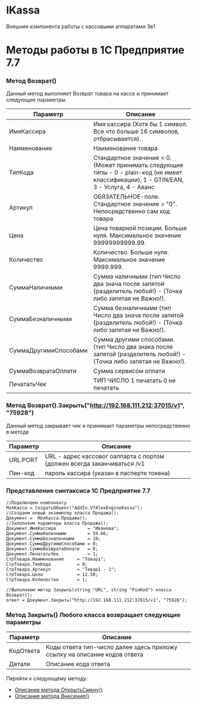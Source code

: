 # IKassa
Внешняя компонента работы с кассовыми аппаратами 3в1

# Методы работы в 1С Предприятие 7.7

### Метод  Возврат()

Данный метод выполняет Возврат товара на кассе и принимает следующие параметры

Параметр | Описание
---|---
ИмяКассира | Имя кассира (Хотя бы 1 символ. Все что больше 16 символов, отбрасывается).
Наименование | Наименование товара 
ТипКода |  Стандартное значение = 0. (Может принимать следующие типы - 0 - plain-код (не имеет классификации), 1 - GTIN/EAN, 3 - Услуга, 4 - Аванс 
Артикул |  ОБЯЗАТЕЛЬНОЕ-поле. Стандартное значение = "0". Непосредственно сам код товара
Цена |  Цена товарной позиции. Больше нуля. Максимальное значение 99999999999.99.
Количество |  Количество. Больше нуля. Максимальное значение 9999.999.
СуммаНаличными | Сумма наличными (тип Число два знача после запятой (разделитель любой!) - (Точка либо запятая не Важно!).
СуммаБезналичными | Сумма безналичными (тип Число два знача после запятой (разделитель любой!) - (Точка либо запятая не Важно!).
СуммаДругимиСпособами | Сумма другими способами. (тип Число два знака после запятой (разделитель любой!) - (Точка либо запятая не Важно!).
СуммаВозвратаОплати | Сумма сервисом оплати
ПечататьЧек | ТИП ЧИСЛО  1 печатать 0 не печатать

### Метод  Возврат().Закрыть("http://192.168.111.212:37015/v1", "75928")
Данный метод закрывает чек и принимает параметры непосредственно в методе 

Параметр | Описание
---|---
URL:PORT | URL - адрес кассовог оаппарта с портом (должен всегда заканчиваться /v1 
Пин-код |  пароль кассира (указан в пасперте токена)

### Представление синтаксиса 1С Предприятие 7.7

```1C
//Подключаем компоненту
МояКасса = СоздатьОбъект("AddIn.V7AlexEngineKassa");
//Создаем новый экземпляр класса Продажа();	
Документ =  МояКасса.Продажа();
//Заполняем парамтеры класса Продажа();
Документ.ИмяКассира            = "Иванова";
Документ.СуммаНаличными        = 59.66;
Документ.СуммаБезналичными     = 10;
Документ.СуммаДругимиСпособами = 0;
Документ.СуммаВозвратаОплати   = 0;
Документ.ПечататьЧек           = 1;
СтрТовара.Наименование     = "Товар1";
СтрТовара.ТипКода          = 0;
СтрТовара.Артикул          = "Товар1 - 1";
СтрТовара.Цена             = 12.50;
СтрТовара.Количество       = 1;

//Выполняем метод Закрыть(string "URL", string "PinKod") класса Возврат();
ответ = Документ.Закрыть("http://192.168.111.212:37015/v1", "75928");

```

### Метод Закрыть() Любого класса возвращает следующие параметры

Параметр | Описание
---|---
КодОтвета | Коды ответа тип-число далее здесь приложу ссылку на описание кодов ответа 
Детали |  Описание кода ответа 

Перейти к следующему методу: 
* [Описание метода ОткрытьСмену()](./README_OPEN_SHIFT.md)
* [Описание метода Внесение()](./README_DEPOSIT.md)
